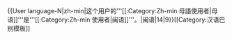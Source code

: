 {{User language-N|zh-min|这个用户的'''[[:Category:Zh-min 母語使用者|母语]]'''是'''[[:Category:Zh-min 使用者|闽语]]'''。|闽语|14|9}}<noinclude>[[Category:汉语巴别模板]]</noinclude>
